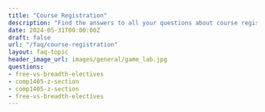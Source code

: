 ```yaml
---
title: "Course Registration"
description: "Find the answers to all your questions about course registration."
date: 2024-05-31T00:00:00Z
draft: false
url: "/faq/course-registration"
layout: faq-topic
header_image_url: images/general/game_lab.jpg
questions:
- free-vs-breadth-electives
- comp1405-z-section
- comp1405-z-section
- free-vs-breadth-electives
---
```

